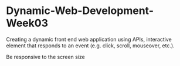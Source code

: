 # Dynamic-Web-Development-Week03
Creating a dynamic front end web application using APIs, interactive element that responds to an event (e.g. click, scroll, mouseover, etc.). 

Be responsive to the screen size
